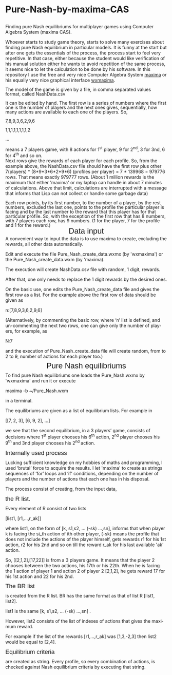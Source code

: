 # Pure-Nash-by-maxima-CAS</p>
Finding pure Nash
equilibriums for multiplayer games using Computer Algebra System
(maxima CAS).

Whoever starts to
study game theory, starts to solve many exercises about finding pure
Nash equilibrium in particular models. It is funny at the start but
after one gets the essentials of the process, the process start to
feel very repetitive. In that case, either because the student would
like verification of his manual solution either he wants to avoid
repetition of the same process, it seems nice to let the calculation
to be done by his software. In this repository I use the free and
very nice Computer Algebra System
[maxima](https://maxima.sourceforge.io/index.html) or his equally
very nice graphical interface
[wxmaxima](href="https://wxmaxima-developers.github.io/wxmaxima/").


<p style="line-height: 100%; margin-bottom: 0cm">The model of the
game is given by a file, in comma separated values format, called
NashData.csv</p>
<p style="line-height: 100%; margin-bottom: 0cm">It can be edited by
hand. The first row is a series of numbers where the first one is the
number of players and the next ones gives, sequentially, how many
actions are available to each one of the players. So,</p>
<p style="line-height: 100%; margin-bottom: 0cm">7,8,9,3,6,2,9,6</p>
<p style="line-height: 100%; margin-bottom: 0cm">1,1,1,1,1,1,1,1,2</p>
<p style="line-height: 100%; margin-bottom: 0cm">…</p>
<p style="line-height: 100%; margin-bottom: 0cm">means a 7 players
game, with 8 actions for 1<sup>st</sup> player, 9 for 2<sup>nd</sup>,
3 for 3nd, 6 for 4<sup>th</sup> and so on.</p>
Next rows give the rewards of each player for each profile. So, from the example above,
the NashData.csv file should have the first row plus other 7(players)
* (8*9*3*6*2*9*6) (profiles per player) = 7 * 139968 =  979776 rows.
That means exactly 979777 rows. (About 1 million rewards is the
maximum that either 'maxima' or my laptop can handle in about 7 minutes
of calculations. Above that limit, calculations are interrupted with
a message that informs that Lisp can not collect or handle some
garbage data)

<p style="line-height: 100%; margin-bottom: 0cm">Each row points, by
its first number, to the number of a player, by the rest numbers, excluded
the last one, points to the profile the particular player is facing and
by the last number to the reward that this player has for that
particular profile.  So, with the exception of the first row that has 8 numbers, with 7 players each row, has 9 numbers. (1 for the player, 7 for the
profile and 1 for the reward.)</p>
<p align="center" style="line-height: 100%; margin-top: 0.11cm; margin-bottom: 0.21cm; page-break-after: avoid">
<font face="Liberation Sans, sans-serif"><font size="5" style="font-size: 18pt">Data
input</font></font></p>
A convenient way to input the data is to use maxima to create, excluding the rewards, all other
data automatically.

Edit and execute the file Pure_Nash_create_data.wxmx (by 'wxmaxima')
or the Pure_Nash_create_data.wxm (by 'maxima).

The execution will create <span lang="en-US">NashData.csv </span><span lang="en-US">file
with random, 1 digit, rewards.</span>
<p><span lang="en-US">After that, one only needs to replace the 1
digit rewards by the desired ones.</span></p>
<p><span lang="en-US">On the basic use, one edits the
</span><span lang="en-US">Pure_Nash_create_data </span><span lang="en-US">file
and gives the first row as a list. For the example above the first
row of data should be given as</span></p>
<p><span lang="en-US">n:[</span><span lang="en-US">7,8,9,3,6,2,9,6</span><span lang="en-US">]</span></p>
<p><span lang="en-US">(Alternatively, by commenting the basic row, where ‘n’ list is defined, and un-commenting the next two rows,
one can give only the number of players, for example, as</span></p>
<p><span lang="en-US">N:7</span></p>
<p><span lang="en-US">and the execution of </span><span lang="en-US">Pure_Nash_create_data
</span><span lang="en-US">file will create random, from to 2 to 9,
number of actions for each player too.)</span></p>
<p align="center" style="line-height: 100%; margin-top: 0.11cm; margin-bottom: 0.21cm; page-break-after: avoid">
<font face="Liberation Sans, sans-serif"><font size="5" style="font-size: 18pt">Pure
Nash equilibriums</font></font></p>
<p>To find pure Nash equilibriums one loads the Pure_Nash.wxmx by 'wxmaxima' and run it
  or execute</p>
<p><span lang="en-US">maxima -b ~/Pure_Nash.wxm</span></p>
<p><span lang="en-US">in a terminal.</span></p>
<p><span lang="en-US">The equilibriums are given as a list of
equilibrium lists. For example in</span></p>
<p><span lang="en-US">[[7, 2, 3], [6, 9, 2], …]
  
we see that the second equilibrium, in a 3 players’ game, consists of decisions
where 1</span><sup><span lang="en-US">st</span></sup><span lang="en-US">
player chooses his 6</span><sup><span lang="en-US">th</span></sup><span lang="en-US">
action, 2</span><sup><span lang="en-US">nd</span></sup><span lang="en-US">
player chooses his 9</span><sup><span lang="en-US">th</span></sup><span lang="en-US">
and 3nd player chooses his 2</span><sup><span lang="en-US">nd </span></sup><span lang="en-US">action.</span></p>
<p style="line-height: 100%; margin-top: 0.42cm; margin-bottom: 0.21cm; page-break-after: avoid">
<font face="Liberation Sans, sans-serif"><font size="4" style="font-size: 14pt">Internally
used process</font></font></p>
<p>Lucking sufficient knowledge on my hobbies of maths and
programming, I used ‘brutal’ force to acquire the results. I let 'maxima' to create as strings sequences of ‘for’
loops and ‘if’ conditions, depending on the number of players and the number of actions that each one has in his disposal.</span></p>
<p><span lang="en-US">The process consist of creating, from the input
data,</span></p>
<p style="line-height: 100%; margin-top: 0.42cm; margin-bottom: 0.21cm; page-break-after: avoid">
<font face="Liberation Sans, sans-serif"><font size="4" style="font-size: 14pt">the
R list.</font></font></p>
<p><span lang="en-US">Every element of R consist of two lists</span></p>
<p><span lang="en-US">[list1, [r1,...,r_ak]]</span></p>
<p><span lang="en-US">where list1, on the form of [k, s1,s2, ... (-sk) ...,sn], informs that when player k is facing the si_th action of ith other
player, (-sk) means the profile that does not include the actions of the player himself, gets rewards r1 for his 1st action, r2 for his
2nd and so on till the reward r_ak  for his last available 'ak' action.</span></p>
<p><span lang="en-US">So, [[2,1,2],[17,22]] is from a 3 players game.
It means that the player 2 chooses between the two actions, his 17th or his 22th. When he is facing
the 1 action of player 1 and action 2 of player 2 [2,1,2], he gets
reward 17 for his 1st action and 22 for his 2nd.</span></p>
<p style="line-height: 100%; margin-top: 0.42cm; margin-bottom: 0.21cm; page-break-after: avoid">
<font face="Liberation Sans, sans-serif"><font size="4" style="font-size: 14pt">The BR list</font></font></p>
<p><span lang="en-US">is created from the R list. BR has the same
format as that of list R [list1, list2].</span></p>
<p><span lang="en-US">list1 is the same [k, s1,s2, ... (-sk) ...,sn]
.</span></p>
<p><span lang="en-US">However, list2 consists of the list of indexes
of actions that gives the maximum reward.</span></p>
<p><span lang="en-US">For example if the list of the rewards [r1,...,r_ak] was
[1,3,-2,3] then list2 would be equal to [2,4].</span></p>
<p style="line-height: 100%; margin-top: 0.42cm; margin-bottom: 0.21cm; page-break-after: avoid">
<font face="Liberation Sans, sans-serif"><font size="4" style="font-size: 14pt">Equilibrium
criteria</font></font></p>
<p>are created as string. Every profile, so every combination of
actions, is checked against Nash equilibrium criteria by executing
that string.</p>
